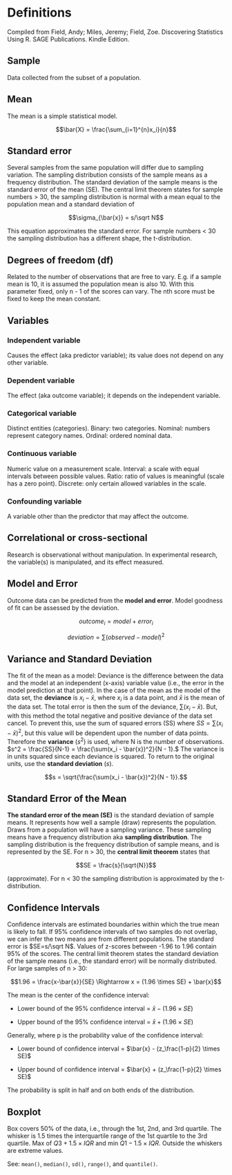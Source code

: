 # Definitions

Compiled from Field, Andy; Miles, Jeremy; Field, Zoe. Discovering Statistics Using R. SAGE Publications. Kindle Edition.

## Sample
Data collected from the subset of a population.

## Mean
The mean is a simple statistical model.

$$\bar{X} = \frac{\sum_{i=1}^{n}x_i}{n}$$

## Standard error 
Several samples from the same population will differ due to sampling variation. The sampling distribution consists of the sample means as a frequency distribution. The standard deviation of the sample means is the standard error of the mean (SE). The central limit theorem states for sample numbers \> 30, the sampling distribution is normal with a mean equal to the population mean and a standard deviation of

$$\sigma_{\bar{x}} = s/\sqrt N$$

This equation approximates the standard error. For sample numbers \< 30 the sampling distribution has a different shape, the t-distribution.

## Degrees of freedom (df)
Related to the number of observations that are free to vary. E.g. if a sample mean is 10, it is assumed the population mean is also 10. With this parameter fixed, only n - 1 of the scores can vary. The nth score must be fixed to keep the mean constant.

## Variables
### Independent variable
Causes the effect (aka predictor variable); its value does not depend on any other variable. 
### Dependent variable
The effect (aka outcome variable); it depends on the independent variable. 
### Categorical variable
Distinct entities (categories). Binary: two categories. Nominal: numbers represent category names. Ordinal: ordered nominal data. 
### Continuous variable 
Numeric value on a measurement scale. Interval: a scale with equal intervals between possible values. Ratio: ratio of values is meaningful (scale has a zero point). Discrete: only certain allowed variables in the scale. 
### Confounding variable 
A variable other than the predictor that may affect the outcome.

## Correlational or cross-sectional 
Research is observational without manipulation. In experimental research, the variable(s) is manipulated, and its effect measured.

## Model and Error
Outcome data can be predicted from the **model and error**. Model goodness of fit can be assessed by the deviation.

$$outcome_i = model + error_i$$ 

$$deviation = \sum(observed - model)^2$$

## Variance and Standard Deviation
The fit of the mean as a model: Deviance is the difference between the data and the model at an independent (x-axis) variable value (i.e., the error in the model prediction at that point). In the case of the mean as the model of the data set, the **deviance** is $x_i - \bar{x}$, where $x_i$ is a data point, and $\bar{x}$ is the mean of the data set. The total error is then the sum of the deviance, $\sum(x_i - \bar{x})$. But, with this method the total negative and positive deviance of the data set cancel. To prevent this, use the sum of squared errors (SS) where $SS = \sum(x_i - \bar{x})^2$, but this value will be dependent upon the number of data points. Therefore the **variance** ($s^2$) is used, where N is the number of observations. $s^2 = \frac{SS}{N-1} = \frac{\sum(x_i - \bar{x})^2}{N - 1}.$ The variance is in units squared since each deviance is squared. To return to the original units, use the **standard deviation** ($s$).

$$s = \sqrt{\frac{\sum(x_i - \bar{x})^2}{N - 1}}.$$

## Standard Error of the Mean

**The standard error of the mean (SE)** is the standard deviation of sample means. It represents how well a sample (draw) represents the population. Draws from a population will have a sampling variance. These sampling means have a frequency distribution aka **sampling distribution**. The sampling distribution is the frequency distribution of sample means, and is represented by the SE. For n \> 30, the **central limit theorem** states that

$$SE = \frac{s}{\sqrt{N}}$$

(approximate). For n \< 30 the sampling distribution is approximated by the t-distribution.

## Confidence Intervals

Confidence intervals are estimated boundaries within which the true mean is likely to fall. If 95% confidence intervals of two samples do not overlap, we can infer the two means are from different populations. The standard error is $SE=s/\sqrt N$. Values of z-scores between -1.96 to 1.96 contain 95% of the scores. The central limit theorem states the standard deviation of the sample means (i.e., the standard error) will be normally distributed. For large samples of n \> 30:

$$1.96 = \frac{x-\bar{x}}{SE} \Rightarrow x = (1.96 \times SE) + \bar{x}$$

The mean is the center of the confidence interval:

-   Lower bound of the 95% confidence interval = $\bar{x} - (1.96 \times SE)$

-   Upper bound of the 95% confidence interval = $\bar{x} + (1.96 \times SE)$

Generally, where p is the probability value of the confidence interval:

-   Lower bound of confidence interval = $\bar{x} - (z_\frac{1-p}{2} \times SE)$

-   Upper bound of confidence interval = $\bar{x} + (z_\frac{1-p}{2} \times SE)$

The probability is split in half and on both ends of the distribution. 

## Boxplot

Box covers 50% of the data, i.e., through the 1st, 2nd, and 3rd quartile. The whisker is 1.5 times the interquartile range of the 1st quartile to the 3rd quartile. Max of $Q3+1.5 \times IQR$ and min $Q1-1.5 \times IQR$. Outside the whiskers are extreme values.   

See: `mean()`, `median()`, `sd()`, `range()`, and `quantile()`.

